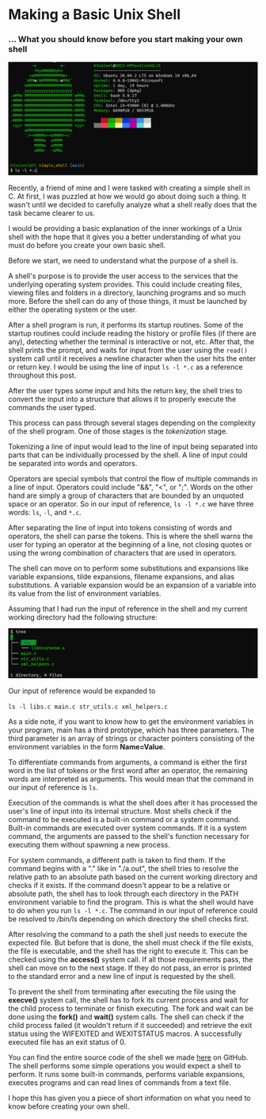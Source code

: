 # Making a Basic Unix Shell

### … What you should know before you start making your own shell

<img src="./img-0.png"/>

Recently, a friend of mine and I were tasked with creating a simple shell in C. At first, I was puzzled at how we would go about doing such a thing. It wasn't until we decided to carefully analyze what a shell really does that the task became clearer to us.

I would be providing a basic explanation of the inner workings of a Unix shell with the hope that it gives you a better understanding of what you must do before you create your own basic shell.

Before we start, we need to understand what the purpose of a shell is.

A shell's purpose is to provide the user access to the services that the underlying operating system provides. This could include creating files, viewing files and folders in a directory, launching programs and so much more.
Before the shell can do any of those things, it must be launched by either the operating system or the user.

After a shell program is run, it performs its startup routines. Some of the startup routines could include reading the history or profile files (if there are any), detecting whether the terminal is interactive or not, etc. After that, the shell prints the prompt, and waits for input from the user using the `read()` system call until it receives a newline character when the user hits the enter or return key. I would be using the line of input `ls -l *.c` as a reference throughout this post.

After the user types some input and hits the return key, the shell tries to convert the input into a structure that allows it to properly execute the commands the user typed.

This process can pass through several stages depending on the complexity of the shell program. One of those stages is the *tokenization* stage.

Tokenizing a line of input would lead to the line of input being separated into parts that can be individually processed by the shell. A line of input could be separated into words and operators. 

Operators are special symbols that control the flow of multiple commands in a line of input. Operators could include "&&", "<", or ";". Words on the other hand are simply a group of characters that are bounded by an unquoted space or an operator. So in our input of reference, `ls -l *.c` we have three words: `ls`, `-l`, and `*.c`.

After separating the line of input into tokens consisting of words and operators, the shell can parse the tokens. This is where the shell warns the user for typing an operator at the beginning of a line, not closing quotes or using the wrong combination of characters that are used in operators.

The shell can move on to perform some substitutions and expansions like variable expansions, tilde expansions, filename expansions, and alias substitutions. A variable expansion would be an expansion of a variable into its value from the list of environment variables.

Assuming that I had run the input of reference in the shell and my current working directory had the following structure:

<img src="./img-1.png"/>

Our input of reference would be expanded to 

`ls -l libs.c main.c str_utils.c xml_helpers.c`

As a side note, if you want to know how to get the environment variables in your program, main has a third prototype, which has three parameters. The third parameter is an array of strings or character pointers consisting of the environment variables in the form **Name=Value**.

To differentiate commands from arguments, a command is either the first word in the list of tokens or the first word after an operator, the remaining words are interpreted as arguments. This would mean that the command in our input of reference is `ls`.

Execution of the commands is what the shell does after it has processed the user's line of input into its internal structure. Most shells check if the command to be executed is a built-in command or a system command. Built-in commands are executed over system commands. If it is a system command, the arguments are passed to the shell's function necessary for executing them without spawning a new process.

For system commands, a different path is taken to find them. If the command begins with a "." like in "./a.out", the shell tries to resolve the relative path to an absolute path based on the current working directory and checks if it exists. If the command doesn't appear to be a relative or absolute path, the shell has to look through each directory in the PATH environment variable to find the program. This is what the shell would have to do when you run `ls -l *.c`. The command in our input of reference could be resolved to */bin/ls* depending on which directory the shell checks first.

After resolving the command to a path the shell just needs to execute the expected file. But before that is done, the shell must check if the file exists, the file is executable, and the shell has the right to execute it. This can be checked using the **access()** system call. If all those requirements pass, the shell can move on to the next stage. If they do not pass, an error is printed to the standard error and a new line of input is requested by the shell.

To prevent the shell from terminating after executing the file using the **execve()** system call, the shell has to fork its current process and wait for the child process to terminate or finish executing. The fork and wait can be done using the **fork()** and **wait()** system calls. The shell can check if the child process failed (it wouldn't return if it succeeded) and retrieve the exit status using the WIFEXITED and WEXITSTATUS macros. A successfully executed file has an exit status of 0.

You can find the entire source code of the shell we made [here](https://medium.com/r/?url=https%3A%2F%2Fgithub.com%2FElmahdi1962%2Fsimple_shell) on GitHub. The shell performs some simple operations you would expect a shell to perform. It runs some built-in commands, performs variable expansions, executes programs and can read lines of commands from a text file.

I hope this has given you a piece of short information on what you need to know before creating your own shell.
